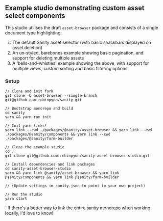 ## Example studio demonstrating custom asset select components

This studio utilises the draft `asset-browser` package and consists of a single document type highlighting:

1. The default Sanity asset selector (with basic snackbars displayed on asset deletion)
2. An un-styled, barebones example showing basic pagination, and support for deleting multiple assets
3. A 'bells-and-whistles' example showing the above, with support for multiple views, custom sorting and basic filtering options

### Setup

```
// Clone and init fork
git clone -b asset-browser --single-branch git@github.com:robinpyon/sanity.git

// Bootstrap monorepo and build
cd sanity
yarn && yarn run init

// Init yarn links¹
yarn link --cwd ./packages/@sanity/asset-browser && yarn link --cwd ./packages/@sanity/components && yarn link --cwd ./packages/@sanity/form-builder

// Clone the example studio
cd ..
git clone git@github.com:robinpyon/sanity-asset-browser-studio.git

// Install dependencies and link packages
cd sanity-asset-browser-studio
yarn && yarn link @sanity/asset-browser && yarn link @sanity/components && yarn link @sanity/form-builder

// (Update settings in sanity.json to point to your own project)

// Run the studio
yarn start
```

¹ If there's a better way to link the entire sanity monorepo when working locally, I'd love to know!
